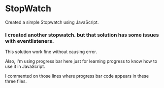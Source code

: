 # StopWatch

Created a simple Stopwatch using JavaScript.

### I created another stopwatch. but that solution has some issues with eventlisteners.

This solution work fine without causing error.

Also, I'm using progress bar here just for learning progress to know how to use it in JavaScript.

I commented on those lines where progress bar code appears in these three files.